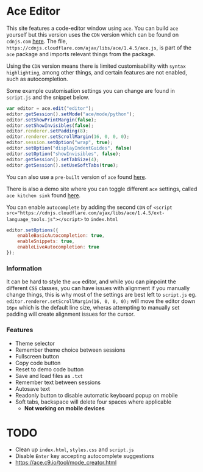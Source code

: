 # Ace Editor
This site features a code-editor window using `ace`. You can build `ace` yourself but this version uses the `CDN` version which can be found on `cdnjs.com` [here](https://cdnjs.com/libraries/ace). The file, `https://cdnjs.cloudflare.com/ajax/libs/ace/1.4.5/ace.js`, is part of the `ace` package and imports relevant things from the package.

Using the `CDN` version means there is limited customisability with `syntax highlighting`, among other things, and certain features are not enabled, such as autocompletion.

Some example customisation settings you can change are found in `script.js` and the snippet below.
```javascript
var editor = ace.edit("editor");
editor.getSession().setMode("ace/mode/python");
editor.setShowPrintMargin(false);
editor.setShowInvisibles(false);
editor.renderer.setPadding(8);
editor.renderer.setScrollMargin(16, 0, 0, 0);
editor.session.setOption("wrap", true);
editor.setOption("displayIndentGuides", false)
editor.setOption("showInvisibles", false);
editor.getSession().setTabSize(4);
editor.getSession().setUseSoftTabs(true);
```

You can also use a `pre-built` version of `ace` found [here](
https://github.com/ajaxorg/ace-builds/).

There is also a demo site where you can toggle different `ace` settings, called `ace kitchen sink` found 
[here](https://ace.c9.io/build/kitchen-sink.html).

You can enable `autocomplete` by adding the second `CDN` of `<script src="https://cdnjs.cloudflare.com/ajax/libs/ace/1.4.5/ext-language_tools.js"></script>` to `index.html`
```javascript
editor.setOptions({
    enableBasicAutocompletion: true,
    enableSnippets: true,
    enableLiveAutocompletion: true
});
```

### Information
It can be hard to style the `ace` editor, and while you can pinpoint the different `CSS` classes, you can have issues with alignment if you manually change things, this is why most of the settings are best left to `script.js` eg. `editor.renderer.setScrollMargin(16, 0, 0, 0);` will move the editor down `16px` which is the default line size, wheras attempting to manually set padding will create alignment issues for the cursor.

### Features
- Theme selector
- Remember theme choice between sessions
- Fullscreen button
- Copy code button
- Reset to demo code button
- Save and load files as `.txt`
- Remember text between sessions
- Autosave text
- Readonly button to disable automatic keyboard popup on mobile
- Soft tabs, backspace will delete four spaces where applicable
    - **Not working on mobile devices**

# TODO
- Clean up `index.html`, `styles.css` and `script.js`
- Disable `Enter` key accepting autocomplete suggestions
- https://ace.c9.io/tool/mode_creator.html